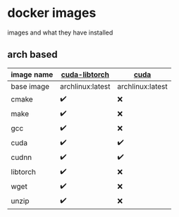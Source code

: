 # docker images

images and what they have installed

## arch based


| image name | [cuda-libtorch](cuda-libtorch/Dockerfile) | [cuda](cuda/Dockerfile) |
| ---------- |-------------------------------------------|-------------------------|
| base image |             archlinux:latest              |    archlinux:latest     |
| cmake      | ✔️                                        | ❌                       |
| make       | ✔️                                        | ❌                       |
| gcc        | ✔️                                        | ❌                       |
| cuda       | ✔️                                        | ✔️                       |
| cudnn      | ✔️                                        | ✔️                       |
| libtorch   | ✔️                                        | ❌                       |
| wget       | ✔️                                        | ❌                       |
| unzip      | ✔️                                        | ❌                       |

